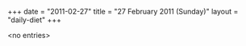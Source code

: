 +++
date = "2011-02-27"
title = "27 February 2011 (Sunday)"
layout = "daily-diet"
+++

\<no entries\>